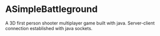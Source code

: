 # ASimpleBattleground

A 3D first person shooter multiplayer game built with java.
Server-client connection established with java sockets.
